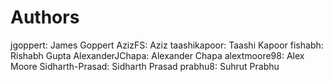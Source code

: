 # Authors
jgoppert: James Goppert
AzizFS: Aziz
taashikapoor: Taashi Kapoor
fishabh: Rishabh Gupta
AlexanderJChapa: Alexander Chapa
alextmoore98: Alex Moore
Sidharth-Prasad: Sidharth Prasad
prabhu8: Suhrut Prabhu
